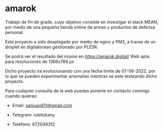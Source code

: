 # amarok

Trabajo de fin de grado, cuyo objetivo consiste en investigar el stack MEAN, por medio de una pequeña tienda online de armas y productos de defensa personal.

Este proyecto a sido desplegado por medio de nginx y PM2, a traves de un droplet en digitalocean gestionado por PLESK.

Se podrá ver el resultado del mismo en https://amarok.digital/  Web apta para resoluciones de 1366x768 px

Dicho proyecto ira evolucionando con una fecha límite de 07-06-2022, por lo que se pueden experimentar anomalías mientras se este testeando dicho proyecto.

Para cualquier consulta de la web puedes ponerte en contacto conmigo cuando quieras:

- Email: sanjuan611@gmail.com

- Telegram: rubitokany

- Teléfono: 672049312  
